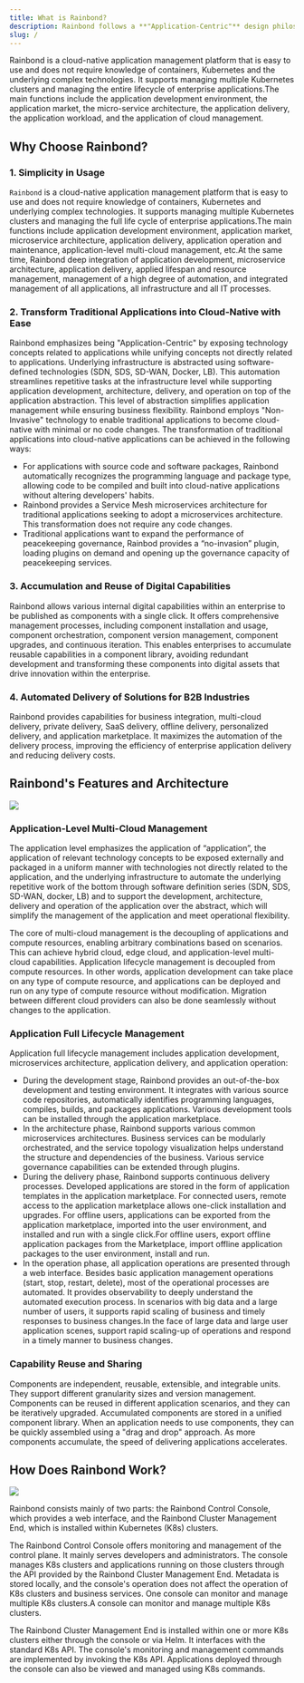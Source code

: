 ```yaml
---
title: What is Rainbond?
description: Rainbond follows a **"Application-Centric"** design philosophy, unifying container, Kubernetes, and underlying infrastructure-related technologies. This allows users to focus on their business without the need to invest significant time and effort in learning and managing technologies outside of their business domain. Rainbond deeply integrates application development, microservices architecture, application delivery, application operation, and resource management, achieving unified management of all applications, infrastructure, and IT processes.
slug: /
---
```


<!-- ## Rainbond是什么？ -->

Rainbond is a cloud-native application management platform that is easy to use and does not require knowledge of containers, Kubernetes and the underlying complex technologies. It supports managing multiple Kubernetes clusters and managing the entire lifecycle of enterprise applications.The main functions include the application development environment, the application market, the micro-service architecture, the application delivery, the application workload, and the application of cloud management.

## Why Choose Rainbond?

### 1. Simplicity in Usage

`Rainbond` is a cloud-native application management platform that is easy to use and does not require knowledge of containers, Kubernetes and underlying complex technologies. It supports managing multiple Kubernetes clusters and managing the full life cycle of enterprise applications.The main functions include application development environment, application market, microservice architecture, application delivery, application operation and maintenance, application-level multi-cloud management, etc.At the same time, Rainbond deep integration of application development, microservice architecture, application delivery, applied lifespan and resource management, management of a high degree of automation, and integrated management of all applications, all infrastructure and all IT processes.

### 2. Transform Traditional Applications into Cloud-Native with Ease

Rainbond emphasizes being "Application-Centric" by exposing technology concepts related to applications while unifying concepts not directly related to applications. Underlying infrastructure is abstracted using software-defined technologies (SDN, SDS, SD-WAN, Docker, LB). This automation streamlines repetitive tasks at the infrastructure level while supporting application development, architecture, delivery, and operation on top of the application abstraction. This level of abstraction simplifies application management while ensuring business flexibility.
Rainbond employs "Non-Invasive" technology to enable traditional applications to become cloud-native with minimal or no code changes. The transformation of traditional applications into cloud-native applications can be achieved in the following ways:

- For applications with source code and software packages, Rainbond automatically recognizes the programming language and package type, allowing code to be compiled and built into cloud-native applications without altering developers' habits.
- Rainbond provides a Service Mesh microservices architecture for traditional applications seeking to adopt a microservices architecture. This transformation does not require any code changes.
- Traditional applications want to expand the performance of peacekeeping governance, Rainbod provides a “no-invasion” plugin, loading plugins on demand and opening up the governance capacity of peacekeeping services.

### 3. Accumulation and Reuse of Digital Capabilities

Rainbond allows various internal digital capabilities within an enterprise to be published as components with a single click. It offers comprehensive management processes, including component installation and usage, component orchestration, component version management, component upgrades, and continuous iteration. This enables enterprises to accumulate reusable capabilities in a component library, avoiding redundant development and transforming these components into digital assets that drive innovation within the enterprise.

### 4. Automated Delivery of Solutions for B2B Industries

Rainbond provides capabilities for business integration, multi-cloud delivery, private delivery, SaaS delivery, offline delivery, personalized delivery, and application marketplace. It maximizes the automation of the delivery process, improving the efficiency of enterprise application delivery and reducing delivery costs.

## Rainbond's Features and Architecture

![](https://grstatic.oss-cn-shanghai.aliyuncs.com/case/2022/03/17/16474283190784.jpg)

### Application-Level Multi-Cloud Management

The application level emphasizes the application of “application”, the application of relevant technology concepts to be exposed externally and packaged in a uniform manner with technologies not directly related to the application, and the underlying infrastructure to automate the underlying repetitive work of the bottom through software definition series (SDN, SDS, SD-WAN, docker, LB) and to support the development, architecture, delivery and operation of the application over the abstract, which will simplify the management of the application and meet operational flexibility.

The core of multi-cloud management is the decoupling of applications and compute resources, enabling arbitrary combinations based on scenarios. This can achieve hybrid cloud, edge cloud, and application-level multi-cloud capabilities. Application lifecycle management is decoupled from compute resources. In other words, application development can take place on any type of compute resource, and applications can be deployed and run on any type of compute resource without modification. Migration between different cloud providers can also be done seamlessly without changes to the application.

### Application Full Lifecycle Management

Application full lifecycle management includes application development, microservices architecture, application delivery, and application operation:

- During the development stage, Rainbond provides an out-of-the-box development and testing environment. It integrates with various source code repositories, automatically identifies programming languages, compiles, builds, and packages applications. Various development tools can be installed through the application marketplace.
- In the architecture phase, Rainbond supports various common microservices architectures. Business services can be modularly orchestrated, and the service topology visualization helps understand the structure and dependencies of the business. Various service governance capabilities can be extended through plugins.
- During the delivery phase, Rainbond supports continuous delivery processes. Developed applications are stored in the form of application templates in the application marketplace. For connected users, remote access to the application marketplace allows one-click installation and upgrades. For offline users, applications can be exported from the application marketplace, imported into the user environment, and installed and run with a single click.For offline users, export offline application packages from the Marketplace, import offline application packages to the user environment, install and run.
- In the operation phase, all application operations are presented through a web interface. Besides basic application management operations (start, stop, restart, delete), most of the operational processes are automated. It provides observability to deeply understand the automated execution process. In scenarios with big data and a large number of users, it supports rapid scaling of business and timely responses to business changes.In the face of large data and large user application scenes, support rapid scaling-up of operations and respond in a timely manner to business changes.

### Capability Reuse and Sharing

Components are independent, reusable, extensible, and integrable units. They support different granularity sizes and version management. Components can be reused in different application scenarios, and they can be iteratively upgraded. Accumulated components are stored in a unified component library. When an application needs to use components, they can be quickly assembled using a "drag and drop" approach. As more components accumulate, the speed of delivering applications accelerates.

## How Does Rainbond Work?

![](https://grstatic.oss-cn-shanghai.aliyuncs.com/case/2022/03/17/164742867950.jpg)

Rainbond consists mainly of two parts: the Rainbond Control Console, which provides a web interface, and the Rainbond Cluster Management End, which is installed within Kubernetes (K8s) clusters.

The Rainbond Control Console offers monitoring and management of the control plane. It mainly serves developers and administrators. The console manages K8s clusters and applications running on those clusters through the API provided by the Rainbond Cluster Management End. Metadata is stored locally, and the console's operation does not affect the operation of K8s clusters and business services. One console can monitor and manage multiple K8s clusters.A console can monitor and manage multiple K8s clusters.

The Rainbond Cluster Management End is installed within one or more K8s clusters either through the console or via Helm. It interfaces with the standard K8s API. The console's monitoring and management commands are implemented by invoking the K8s API. Applications deployed through the console can also be viewed and managed using K8s commands.
